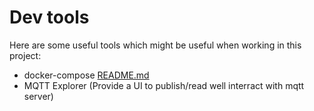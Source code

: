 # Dev tools

Here are some useful tools which might be useful when working in this project:

* docker-compose [README.md](./docker-compose/README.md)
* MQTT Explorer (Provide a UI to publish/read well interract with mqtt server)